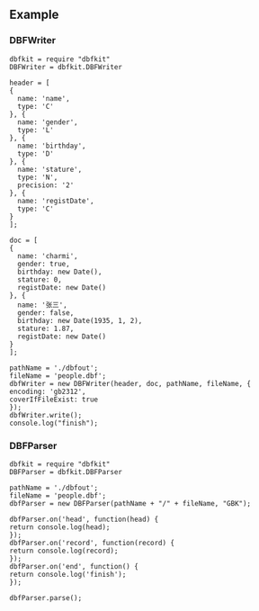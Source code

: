 
## Example

### DBFWriter
    dbfkit = require "dbfkit"
    DBFWriter = dbfkit.DBFWriter

    header = [
    {
      name: 'name',
      type: 'C'
    }, {
      name: 'gender',
      type: 'L'
    }, {
      name: 'birthday',
      type: 'D'
    }, {
      name: 'stature',
      type: 'N',
      precision: '2'
    }, {
      name: 'registDate',
      type: 'C'
    }
    ];

    doc = [
    {
      name: 'charmi',
      gender: true,
      birthday: new Date(),
      stature: 0,
      registDate: new Date()
    }, {
      name: '张三',
      gender: false,
      birthday: new Date(1935, 1, 2),
      stature: 1.87,
      registDate: new Date()
    }
    ];

    pathName = './dbfout';
    fileName = 'people.dbf';
    dbfWriter = new DBFWriter(header, doc, pathName, fileName, {
    encoding: 'gb2312',
    coverIfFileExist: true
    });
    dbfWriter.write();
    console.log("finish");

### DBFParser
    dbfkit = require "dbfkit"
    DBFParser = dbfkit.DBFParser
    
    pathName = './dbfout';
    fileName = 'people.dbf';
    dbfParser = new DBFParser(pathName + "/" + fileName, "GBK");

    dbfParser.on('head', function(head) {
    return console.log(head);
    });
    dbfParser.on('record', function(record) {
    return console.log(record);
    });
    dbfParser.on('end', function() {
    return console.log('finish');
    });

    dbfParser.parse();
